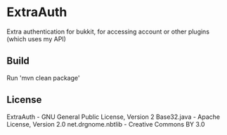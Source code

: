 ExtraAuth
========

Extra authentication for bukkit, for accessing account or other plugins (which uses my API)

Build
-----
Run 'mvn clean package'

License
-------
ExtraAuth - GNU General Public License, Version 2
Base32.java - Apache License, Version 2.0
net.drgnome.nbtlib - Creative Commons BY 3.0
